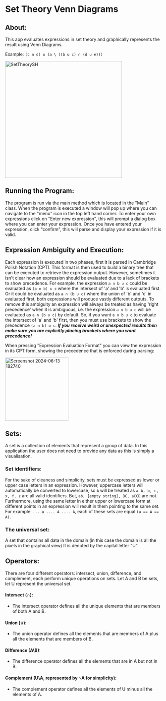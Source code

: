 # Set Theory Venn Diagrams


## About:
This app evaluates expressions in set theory and graphically represents the result
using Venn Diagrams.

Example: `(c ∩ d) ∪ (a \ ((b ∪ c) ∩ (d ∪ e)))`

<img width="377" alt="SetTheorySH" src="https://github.com/LouisIsbister/Set-Theory-Venn-Diagram/assets/104889878/d0e393b9-6c02-43e7-a570-7fa3d528f366">


## Running the Program:
The program is run via the main method which is located in the "Main" class. 
When the program is executed a window will pop up where you can navigate to the "menu" icon in the top left hand corner. To enter your own expressions click on "Enter new expression", this will prompt a dialog box where you can enter your expression. Once you have entered your expression, click "confirm", this will parse and display your expression if it is valid.


## Expression Ambiguity and Execution:
Each expression is executed in two phases, first it is parsed in Cambridge Polish Notation (CPT). This format is then used to build a binary tree that can be executed to retrieve the expression output. However, sometimes it isn't clear how an expression should be evaluated due to a lack of brackets to show precedence. For example, the expression `a ∩ b ∪ c` could be evaluated as `(a ∩ b) ∪ c` where the intersect of 'a' and 'b' is evaluated first. Or it could be evaluated as `a ∩ (b ∪ c)` where the union of 'b' and 'c' in evaluated first, both expressions will produce vastly different outputs. To remove this ambiguity an expression will always be treated as having 'right precedence' when it is ambiguous, i.e. the expression `a ∩ b ∪ c` will be evaluated as `a ∩ (b ∪ c)` by default. So, if you want `a ∩ b ∪ c` to evaluate the intersect of 'a' and 'b' first, then you must use brackets to show the precedence `(a ∩ b) ∪ c`. ***If you receive weird or unexpected results then make sure you are explicitly placing brackets where you want precedence!***  

When pressing "Expression Evaluation Format" you can view the expression in its CPT form, showing the precedence that is enforced during parsing:

<img width="204" alt="Screenshot 2024-06-13 182740" src="https://github.com/LouisIsbister/set-theory-venn-diagram/assets/104889878/b5f8d2dc-05ad-4a6d-9afd-2d3ba3416de6">

## Sets:
A set is a collection of elements that represent a group of data. In this application the user does not need to provide any data as this is simply a visualisation.
### Set identifiers:
For the sake of cleaness and simplicity, sets must be expressed as lower or upper case
letters in an expression. However, uppercase letters will automatically be converted to
lowercase, so `A` will be treated as `a`.
`A, b, c, x, Y, z` are all valid identifiers. But, `ab, [empty string], BC, aCCD` are not.
Furthermore, using the same letter in either upper or lowercase form at different points in
an expression will result in them pointing to the same set. For example: `... a .... A .... A`, each of these sets are equal `(a == A == A)`.
### The universal set:
A set that contains all data in the domain (in this case the domain is all the pixels in the graphical view)
It is denoted by the capital letter "U".


## Operators:
There are four different operators: intersect, union, difference, and complement, each perform unique operations on sets.
Let A and B be sets, let U represent the universal set.
#### Intersect (∩):
- The intersect operator defines all the unique elements that are members of both A and B. 
#### Union (∪):
- The union operator defines all the elements that are members of A plus all the elements that are members of B. 
#### Difference (A\B):
- The difference operator defines all the elements that are in A but not in B. 
#### Complement (U\A, represented by ~A for simplicity):
- The complement operator defines all the elements of U minus all the elements of A.
